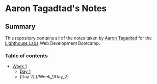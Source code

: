 # Aaron Tagadtad's Notes
## Summary 

This repository contains all of the notes taken by [Aaron Tagadtad](https://github.com/atagadtad/lighthouse-web-notes) for the [Lighthouse Labs](https://www.lighthouselabs.ca/) Web Development Bootcamp.

### Table of contents
* [Week 1](/Week_1)
  * [Day 1](/Week_1/Day_1)
  * [Day 2] (/Week_1/Day_2)

